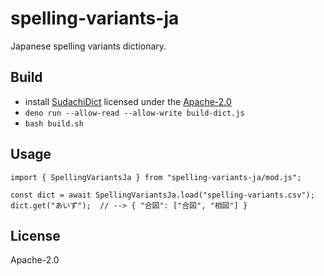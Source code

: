 # spelling-variants-ja

Japanese spelling variants dictionary.

## Build

- install [SudachiDict](https://github.com/WorksApplications/SudachiDict)
   licensed under the [Apache-2.0](http://www.apache.org/licenses/LICENSE-2.0)
- `deno run --allow-read --allow-write build-dict.js`
- `bash build.sh`

## Usage

```
import { SpellingVariantsJa } from "spelling-variants-ja/mod.js";

const dict = await SpellingVariantsJa.load("spelling-variants.csv");
dict.get("あいず");  // --> { "合図": ["合図", "相図"] }
```

## License

Apache-2.0
